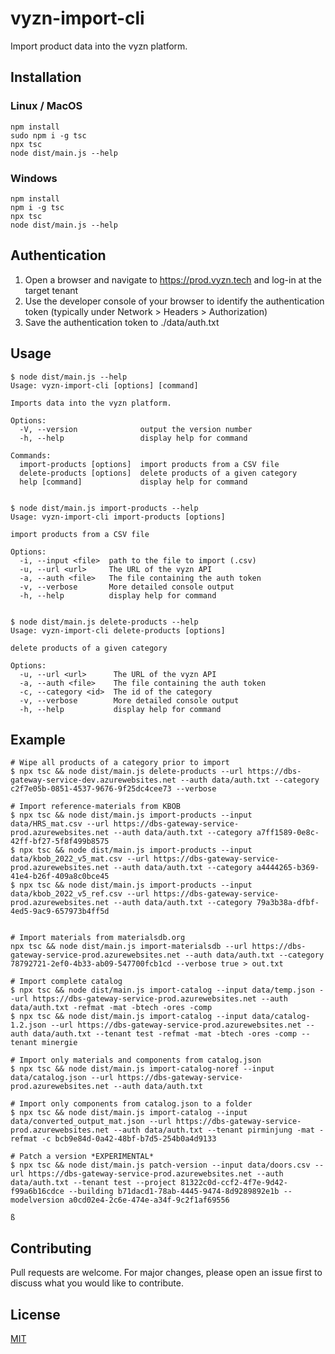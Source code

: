 # vyzn-import-cli

Import product data into the vyzn platform.

## Installation

### Linux / MacOS

```
npm install
sudo npm i -g tsc
npx tsc
node dist/main.js --help
```

### Windows

```
npm install
npm i -g tsc
npx tsc
node dist/main.js --help
```

## Authentication

1. Open a browser and navigate to https://prod.vyzn.tech and log-in at the target tenant
2. Use the developer console of your browser to identify the authentication token (typically under Network > Headers > Authorization)
3. Save the authentication token to ./data/auth.txt

## Usage

```
$ node dist/main.js --help
Usage: vyzn-import-cli [options] [command]

Imports data into the vyzn platform.

Options:
  -V, --version              output the version number
  -h, --help                 display help for command

Commands:
  import-products [options]  import products from a CSV file
  delete-products [options]  delete products of a given category
  help [command]             display help for command


$ node dist/main.js import-products --help
Usage: vyzn-import-cli import-products [options]

import products from a CSV file

Options:
  -i, --input <file>  path to the file to import (.csv)
  -u, --url <url>     The URL of the vyzn API
  -a, --auth <file>   The file containing the auth token
  -v, --verbose       More detailed console output
  -h, --help          display help for command


$ node dist/main.js delete-products --help
Usage: vyzn-import-cli delete-products [options]

delete products of a given category

Options:
  -u, --url <url>      The URL of the vyzn API
  -a, --auth <file>    The file containing the auth token
  -c, --category <id>  The id of the category
  -v, --verbose        More detailed console output
  -h, --help           display help for command
```
## Example

```
# Wipe all products of a category prior to import
$ npx tsc && node dist/main.js delete-products --url https://dbs-gateway-service-dev.azurewebsites.net --auth data/auth.txt --category c2f7e05b-0851-4537-9676-9f25dc4cee73 --verbose

# Import reference-materials from KBOB
$ npx tsc && node dist/main.js import-products --input data/HRS_mat.csv --url https://dbs-gateway-service-prod.azurewebsites.net --auth data/auth.txt --category a7ff1589-0e8c-42ff-bf27-5f8f499b8575
$ npx tsc && node dist/main.js import-products --input data/kbob_2022_v5_mat.csv --url https://dbs-gateway-service-prod.azurewebsites.net --auth data/auth.txt --category a4444265-b369-41e4-b26f-409a8c0bce45
$ npx tsc && node dist/main.js import-products --input data/kbob_2022_v5_ref.csv --url https://dbs-gateway-service-prod.azurewebsites.net --auth data/auth.txt --category 79a3b38a-dfbf-4ed5-9ac9-657973b4ff5d


# Import materials from materialsdb.org
npx tsc && node dist/main.js import-materialsdb --url https://dbs-gateway-service-prod.azurewebsites.net --auth data/auth.txt --category 78792721-2ef0-4b33-ab09-547700fcb1cd --verbose true > out.txt

# Import complete catalog
$ npx tsc && node dist/main.js import-catalog --input data/temp.json --url https://dbs-gateway-service-prod.azurewebsites.net --auth data/auth.txt -refmat -mat -btech -ores -comp
$ npx tsc && node dist/main.js import-catalog --input data/catalog-1.2.json --url https://dbs-gateway-service-prod.azurewebsites.net --auth data/auth.txt --tenant test -refmat -mat -btech -ores -comp --tenant minergie

# Import only materials and components from catalog.json
$ npx tsc && node dist/main.js import-catalog-noref --input data/catalog.json --url https://dbs-gateway-service-prod.azurewebsites.net --auth data/auth.txt

# Import only components from catalog.json to a folder
$ npx tsc && node dist/main.js import-catalog --input data/converted_output_mat.json --url https://dbs-gateway-service-prod.azurewebsites.net --auth data/auth.txt --tenant pirminjung -mat -refmat -c bcb9e84d-0a42-48bf-b7d5-254b0a4d9133

# Patch a version *EXPERIMENTAL*
$ npx tsc && node dist/main.js patch-version --input data/doors.csv --url https://dbs-gateway-service-prod.azurewebsites.net --auth data/auth.txt --tenant test --project 81322c0d-ccf2-4f7e-9d42-f99a6b16cdce --building b71dacd1-78ab-4445-9474-8d9289892e1b --modelversion a0cd02e4-2c6e-474e-a34f-9c2f1af69556

ß
```

## Contributing
Pull requests are welcome. For major changes, please open an issue first to discuss what you would like to contribute.

## License
[MIT](https://choosealicense.com/licenses/mit/)
